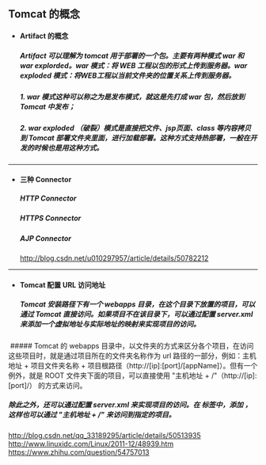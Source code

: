 ## Tomcat 的概念

- #### Artifact 的概念
  ##### Artifact 可以理解为 tomcat 用于部署的一个包。主要有两种模式 war 和 war explorded。war 模式：将 WEB 工程以包的形式上传到服务器。war exploded 模式：将WEB工程以当前文件夹的位置关系上传到服务器。

  ##### 1. war 模式这种可以称之为是发布模式，就这是先打成 war 包，然后放到 Tomcat 中发布；

  ##### 2. war exploded （破裂）模式是直接把文件、jsp页面、class 等内容拷贝到 Tomcat 部署文件夹里面，进行加载部署。这种方式支持热部署，一般在开发的时候也是用这种方式。



---
- #### 三种 Connector

  ##### HTTP Connector
  ##### HTTPS Connector
  ##### AJP Connector

  http://blog.csdn.net/u010297957/article/details/50782212




---
- ####  Tomcat 配置 URL 访问地址
  ##### Tomcat 安装路径下有一个 webapps 目录，在这个目录下放置的项目，可以通过 Tomcat 直接访问。如果项目不在该目录下，可以通过配置 server.xml 来添加一个虚拟地址与实际地址的映射来实现项目的访问。
  ##### Tomcat 的 webapps 目录中，以文件夹的方式来区分各个项目，在访问这些项目时，就是通过项目所在的文件夹名称作为 url 路径的一部分，例如：主机地址 + 项目文件夹名称 + 项目根路径（http://[ip]:[port]/[appName]）。但有一个例外，就是 ROOT 文件夹下面的项目，可以直接使用 "主机地址 + /"（http://[ip]:[port]/） 的方式来访问。

  ##### 除此之外，还可以通过配置 server.xml 来实现项目的访问。在 <Host> 标签中，添加 <Context path="" docBase="D:/myApp/webapp"/>，这样也可以通过 "主机地址 + /" 来访问到指定的项目。


http://blog.csdn.net/qq_33189295/article/details/50513935
http://www.linuxidc.com/Linux/2011-12/48939.htm
https://www.zhihu.com/question/54757013
